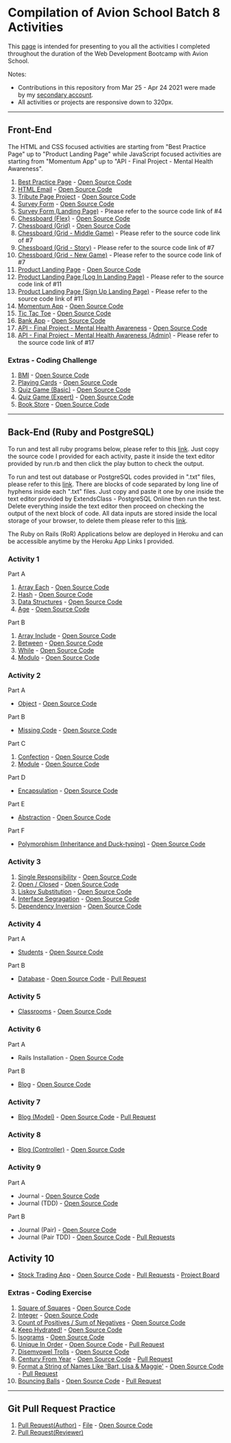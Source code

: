 # Compilation of Avion School Batch 8 Activities

This [page](https://patricklsamson.github.io/batch8-activities/) is intended for presenting to you all the activities I completed throughout the duration of the Web Development Bootcamp with Avion School.

Notes:

- Contributions in this repository from Mar 25 - Apr 24 2021 were made by my [secondary account](https://github.com/slncdworks).
- All activities or projects are responsive down to 320px.

---

## Front-End

The HTML and CSS focused activities are starting from "Best Practice Page" up to "Product Landing Page" while JavaScript focused activities are starting from "Momentum App" up to "API - Final Project - Mental Health Awareness".

1. [Best Practice Page](https://patricklsamson.github.io/batch8-activities/a1-best-practice-page/index.html) - [Open Source Code](https://github.com/patricklsamson/batch8-activities/tree/main/a1-best-practice-page)
1. [HTML Email](https://patricklsamson.github.io/batch8-activities/a2-html-email/index.html) - [Open Source Code](https://github.com/patricklsamson/batch8-activities/tree/main/a1-best-practice-page)
1. [Tribute Page Project](https://patricklsamson.github.io/batch8-activities/a3-tribute-page-project/index.html) - [Open Source Code](https://github.com/patricklsamson/batch8-activities/tree/main/a3-tribute-page-project)
1. [Survey Form](https://patricklsamson.github.io/batch8-activities/a4-survey-form/index.html) - [Open Source Code](https://github.com/patricklsamson/batch8-activities/tree/main/a4-survey-form)
1. [Survey Form (Landing Page)](https://patricklsamson.github.io/batch8-activities/a4-survey-form/results.html) - Please refer to the source code link of #4
1. [Chessboard (Flex)](https://patricklsamson.github.io/batch8-activities/a5-chessboard-flex/index.html) - [Open Source Code](https://github.com/patricklsamson/batch8-activities/tree/main/a5-chessboard-flex)
1. [Chessboard (Grid)](https://patricklsamson.github.io/batch8-activities/a6-chessboard-grid/index.html) - [Open Source Code](https://github.com/patricklsamson/batch8-activities/tree/main/a6-chessboard-grid)
1. [Chessboard (Grid - Middle Game)](https://patricklsamson.github.io/batch8-activities/a6-chessboard-grid/chess-midgame.html) - Please refer to the source code link of #7
1. [Chessboard (Grid - Story)](https://patricklsamson.github.io/batch8-activities/a6-chessboard-grid/story.html) - Please refer to the source code link of #7
1. [Chessboard (Grid - New Game)](https://patricklsamson.github.io/batch8-activities/a6-chessboard-grid/chess-newgame.html) - Please refer to the source code link of #7
1. [Product Landing Page](https://patricklsamson.github.io/batch8-activities/a7-product-landing-page/index.html) - [Open Source Code](https://github.com/patricklsamson/batch8-activities/tree/main/a7-product-landing-page)
1. [Product Landing Page (Log In Landing Page)](https://patricklsamson.github.io/batch8-activities/a7-product-landing-page/login-landing-page.html) - Please refer to the source code link of #11
1. [Product Landing Page (Sign Up Landing Page)](https://patricklsamson.github.io/batch8-activities/a7-product-landing-page/signup-landing-page.html) - Please refer to the source code link of #11
1. [Momentum App](https://patricklsamson.github.io/batch8-activities/a8-momentum-app/index.html) - [Open Source Code](https://github.com/patricklsamson/batch8-activities/tree/main/a8-momentum-app)
1. [Tic Tac Toe](https://patricklsamson.github.io/batch8-activities/a9-tic-tac-toe/index.html) - [Open Source Code](https://github.com/patricklsamson/batch8-activities/tree/main/a9-tic-tac-toe)
1. [Bank App](https://patricklsamson.github.io/batch8-activities/a10-bank-app/index.html) - [Open Source Code](https://github.com/patricklsamson/batch8-activities/tree/main/a10-bank-app)
1. [API - Final Project - Mental Health Awareness](https://patricklsamson.github.io/batch8-activities/a11-api-final-project/index.html) - [Open Source Code](https://github.com/patricklsamson/batch8-activities/tree/main/a11-api-final-project)
1. [API - Final Project - Mental Health Awareness (Admin)](https://patricklsamson.github.io/batch8-activities/a11-api-final-project/admin.html) - Please refer to the source code link of #17

### Extras - Coding Challenge

1. [BMI](https://patricklsamson.github.io/batch8-activities/coding-challenge/c1-bmi.html) - [Open Source Code](https://github.com/patricklsamson/batch8-activities/blob/main/coding-challenge/c1-bmi.html)
1. [Playing Cards](https://patricklsamson.github.io/batch8-activities/coding-challenge/c2-playing-cards.html) - [Open Source Code](https://github.com/patricklsamson/batch8-activities/blob/main/coding-challenge/c2-playing-cards.html)
1. [Quiz Game (Basic)](https://patricklsamson.github.io/batch8-activities/coding-challenge/c3-quiz-game-basic.html) - [Open Source Code](https://github.com/patricklsamson/batch8-activities/blob/main/coding-challenge/c3-quiz-game-basic.html)
1. [Quiz Game (Expert)](https://patricklsamson.github.io/batch8-activities/coding-challenge/c4-quiz-game-expert.html) - [Open Source Code](https://github.com/patricklsamson/batch8-activities/blob/main/coding-challenge/c4-quiz-game-expert.html)
1. [Book Store](https://patricklsamson.github.io/batch8-activities/coding-challenge/c5-book-store.html) - [Open Source Code](https://github.com/patricklsamson/batch8-activities/blob/main/coding-challenge/c5-book-store.html)

---

## Back-End (Ruby and PostgreSQL)

To run and test all ruby programs below, please refer to this [link](https://runrb.io/). Just copy the source code I provided for each activity, paste it inside the text editor provided by run.rb and then click the play button to check the output.

To run and test out database or PostgreSQL codes provided in ".txt" files, please refer to this [link](https://extendsclass.com/postgresql-online.html). There are blocks of code separated by long line of hyphens inside each ".txt" files. Just copy and paste it one by one inside the text editor provided by ExtendsClass - PostgreSQL Online then run the test. Delete everything inside the text editor then proceed on checking the output of the next block of code. All data inputs are stored inside the local storage of your browser, to delete them please refer to this [link](https://intercom.help/scoutpad/en/articles/3478364-how-to-clear-local-storage-of-web-browser).

The Ruby on Rails (RoR) Applications below are deployed in Heroku and can be accessible anytime by the Heroku App Links I provided.

### Activity 1

Part A

1. [Array Each](https://patricklsamson.github.io/batch8-activities/ba1-ruby/a1_array_each.rb) - [Open Source Code](https://github.com/patricklsamson/batch8-activities/blob/main/ba1-ruby/a1_array_each.rb)
1. [Hash](https://patricklsamson.github.io/batch8-activities/ba1-ruby/a2_hash.rb) - [Open Source Code](https://github.com/patricklsamson/batch8-activities/blob/main/ba1-ruby/a2_hash.rb)
1. [Data Structures](https://patricklsamson.github.io/batch8-activities/ba1-ruby/a3_data_structures.rb) - [Open Source Code](https://github.com/patricklsamson/batch8-activities/blob/main/ba1-ruby/a3_data_structures.rb)
1. [Age](https://patricklsamson.github.io/batch8-activities/ba1-ruby/age.rb) - [Open Source Code](https://github.com/patricklsamson/batch8-activities/blob/main/ba1-ruby/age.rb)

Part B

1. [Array Include](https://patricklsamson.github.io/batch8-activities/ba1-ruby/b1_array_include.rb) - [Open Source Code](https://github.com/patricklsamson/batch8-activities/blob/main/ba1-ruby/b1_array_include.rb)
1. [Between](https://patricklsamson.github.io/batch8-activities/rubyactivities/between.rb) - [Open Source Code](https://github.com/patricklsamson/batch8-activities/blob/main/rubyactivities/between.rb)
1. [While](https://patricklsamson.github.io/batch8-activities/ba1-ruby/b3_while.rb) - [Open Source Code](https://github.com/patricklsamson/batch8-activities/blob/main/ba1-ruby/b3_while.rb)
1. [Modulo](https://patricklsamson.github.io/batch8-activities/ba1-ruby/b4_modulo.rb) - [Open Source Code](https://github.com/patricklsamson/batch8-activities/blob/main/ba1-ruby/b4_modulo.rb)

### Activity 2

Part A

- [Object](https://patricklsamson.github.io/batch8-activities/ba2-ruby/a1_object.rb) - [Open Source Code](https://github.com/patricklsamson/batch8-activities/blob/main/ba2-ruby/a1_object.rb)

Part B

- [Missing Code](https://patricklsamson.github.io/batch8-activities/rubyactivities/2.0_1_missing_code.rb) - [Open Source Code](https://github.com/patricklsamson/batch8-activities/blob/main/rubyactivities/2.0_1_missing_code.rb)

Part C

1. [Confection](https://patricklsamson.github.io/batch8-activities/rubyactivities/confection.rb) - [Open Source Code](https://github.com/patricklsamson/batch8-activities/blob/main/rubyactivities/confection.rb)
1. [Module](https://patricklsamson.github.io/batch8-activities/ba2-ruby/c2_module.rb) - [Open Source Code](https://github.com/patricklsamson/batch8-activities/blob/main/ba2-ruby/c2_module.rb)

Part D

- [Encapsulation](https://patricklsamson.github.io/batch8-activities/ba2-ruby/d1_encapsulation.rb) - [Open Source Code](https://github.com/patricklsamson/batch8-activities/blob/main/ba2-ruby/d1_encapsulation.rb)

Part E

- [Abstraction](https://patricklsamson.github.io/batch8-activities/ba2-ruby/e1_abstraction.rb) - [Open Source Code](https://github.com/patricklsamson/batch8-activities/blob/main/ba2-ruby/e1_abstraction.rb)

Part F

- [Polymorphism (Inheritance and Duck-typing)](https://patricklsamson.github.io/batch8-activities/rubyactivities/polymorphism.rb) - [Open Source Code](https://github.com/patricklsamson/batch8-activities/blob/main/rubyactivities/polymorphism.rb)

### Activity 3

1. [Single Responsibility](https://patricklsamson.github.io/batch8-activities/ba2.1-ruby/a1_single_responsibility.rb) - [Open Source Code](https://github.com/patricklsamson/batch8-activities/blob/main/ba2.1-ruby/a1_single_responsibility.rb)
1. [Open / Closed](https://patricklsamson.github.io/batch8-activities/ba2.1-ruby/a2_open_closed.rb) - [Open Source Code](https://github.com/patricklsamson/batch8-activities/blob/main/ba2.1-ruby/a2_open_closed.rb)
1. [Liskov Substitution](https://patricklsamson.github.io/batch8-activities/ba2.1-ruby/a3_liskov_substitution.rb) - [Open Source Code](https://github.com/patricklsamson/batch8-activities/blob/main/ba2.1-ruby/a3_liskov_substitution.rb)
1. [Interface Segragation](https://patricklsamson.github.io/batch8-activities/ba2.1-ruby/a4_interface_segregation.rb) - [Open Source Code](https://github.com/patricklsamson/batch8-activities/blob/main/ba2.1-ruby/a4_interface_segregation.rb)
1. [Dependency Inversion](https://patricklsamson.github.io/batch8-activities/ba2.1-ruby/a5_dependency_inversion.rb) - [Open Source Code](https://github.com/patricklsamson/batch8-activities/blob/main/ba2.1-ruby/a5_dependency_inversion.rb)

### Activity 4

Part A

- [Students](https://patricklsamson.github.io/batch8-activities/ba3-postgresql/a1-students.txt) - [Open Source Code](https://github.com/patricklsamson/batch8-activities/blob/main/ba3-postgresql/a1-students.txt)

Part B

- [Database](https://patricklsamson.github.io/batch8-activities/rubyactivities/3.0_database.txt) - [Open Source Code](https://github.com/patricklsamson/batch8-activities/blob/main/rubyactivities/3.0_database.txt) - [Pull Request](https://github.com/patricklsamson/batch8-activities/pull/3)

### Activity 5

- [Classrooms](https://patricklsamson.github.io/batch8-activities/ba3.1-postgresql/a1-classrooms.txt) - [Open Source Code](https://github.com/patricklsamson/batch8-activities/blob/main/ba3.1-postgresql/a1-classrooms.txt)

### Activity 6

Part A

- Rails Installation - [Open Source Code](https://github.com/patricklsamson/sample)

Part B

- [Blog](https://patricklsamson-blog.herokuapp.com/) - [Open Source Code](https://github.com/patricklsamson/blog)

### Activity 7

- [Blog (Model)](https://patricklsamson-blog.herokuapp.com/) - [Open Source Code](https://github.com/patricklsamson/blog/blob/main/app/models/article.rb) - [Pull Request](https://github.com/patricklsamson/blog/pull/1)

### Activity 8

- [Blog (Controller)](https://patricklsamson-blog.herokuapp.com/) - [Open Source Code](https://github.com/patricklsamson/blog/blob/main/app/controllers/articles_controller.rb)

### Activity 9

Part A

- Journal - [Open Source Code](https://github.com/patricklsamson/journal)
- Journal (TDD) - [Open Source Code](https://github.com/patricklsamson/journal/tree/main/spec)

Part B

- Journal (Pair) - [Open Source Code](https://github.com/paopapaopao/journal-2/)
- Journal (Pair TDD) - [Open Source Code](https://github.com/paopapaopao/journal-2/tree/main/spec) - [Pull Requests](https://github.com/paopapaopao/journal-2/pulls)

## Activity 10

- [Stock Trading App](https://bon-patrick-stock-market.herokuapp.com/) - [Open Source Code](https://github.com/bonaxl015/stock-market-app) - [Pull Requests](https://github.com/bonaxl015/stock-market-app/pulls) - [Project Board](https://github.com/bonaxl015/stock-market-app/projects/1)

### Extras - Coding Exercise

1. [Square of Squares](https://patricklsamson.github.io/batch8-activities/rubyactivities/square_of_squares.rb) - [Open Source Code](https://github.com/patricklsamson/batch8-activities/blob/main/rubyactivities/square_of_squares.rb)
1. [Integer](https://patricklsamson.github.io/batch8-activities/be-coding-exercise/c2_integer.rb) - [Open Source Code](https://github.com/patricklsamson/batch8-activities/blob/main/be-coding-exercise/c2_integer.rb)
1. [Count of Positives / Sum of Negatives](https://patricklsamson.github.io/batch8-activities/rubyactivities/count_positives.rb) - [Open Source Code](https://github.com/patricklsamson/batch8-activities/blob/main/rubyactivities/count_positives.rb)
1. [Keep Hydrated!](https://patricklsamson.github.io/batch8-activities/be-coding-exercise/c4_keep_hydrated.rb) - [Open Source Code](https://github.com/patricklsamson/batch8-activities/blob/main/be-coding-exercise/c4_keep_hydrated.rb)
1. [Isograms](https://patricklsamson.github.io/batch8-activities/be-coding-exercise/c5_isograms.rb) - [Open Source Code](https://github.com/patricklsamson/batch8-activities/blob/main/be-coding-exercise/c5_isograms.rb)
1. [Unique In Order](https://patricklsamson.github.io/batch8-activities/rubyactivities/3.2_unique_in_order.rb) - [Open Source Code](https://github.com/patricklsamson/batch8-activities/blob/main/rubyactivities/3.2_unique_in_order.rb) - [Pull Request](https://github.com/patricklsamson/batch8-activities/pull/5)
1. [Disemvowel Trolls](https://patricklsamson.github.io/batch8-activities/be-coding-exercise/c7_disemvowel_trolls.rb) - [Open Source Code](https://github.com/patricklsamson/batch8-activities/blob/main/be-coding-exercise/c7_disemvowel_trolls.rb)
1. [Century From Year](https://patricklsamson.github.io/batch8-activities/rubyactivities/century_from_year.rb) - [Open Source Code](https://github.com/patricklsamson/batch8-activities/blob/main/rubyactivities/century_from_year.rb) - [Pull Request](https://github.com/patricklsamson/batch8-activities/pull/8)
1. [Format a String of Names Like 'Bart, Lisa & Maggie'](https://patricklsamson.github.io/batch8-activities/rubyactivities/format_string_names.rb) - [Open Source Code](https://github.com/patricklsamson/batch8-activities/blob/main/rubyactivities/format_string_names.rb) - [Pull Request](https://github.com/patricklsamson/batch8-activities/pull/9)
1. [Bouncing Balls](https://patricklsamson.github.io/batch8-activities/rubyactivities/bouncing_balls.rb) - [Open Source Code](https://github.com/patricklsamson/batch8-activities/blob/main/rubyactivities/bouncing_balls.rb) - [Pull Request](https://github.com/patricklsamson/batch8-activities/pull/10)

---

## Git Pull Request Practice

1. [Pull Request(Author)](https://github.com/patricklsamson/batch8-activities/pull/1) - [File](https://patricklsamson.github.io/batch8-activities/git-practice/up_file.rb) - [Open Source Code](https://github.com/patricklsamson/batch8-activities/blob/main/git-practice/up_file.rb)
2. [Pull Request(Reviewer)](https://github.com/paopapaopao/batch8-activities/pull/1)

<!-- # batch8-activities -->
